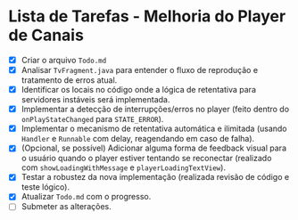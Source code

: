 # Lista de Tarefas - Melhoria do Player de Canais

- [x] Criar o arquivo `Todo.md`
- [x] Analisar `TvFragment.java` para entender o fluxo de reprodução e tratamento de erros atual.
- [x] Identificar os locais no código onde a lógica de retentativa para servidores instáveis será implementada.
- [x] Implementar a detecção de interrupções/erros no player (feito dentro do `onPlayStateChanged` para `STATE_ERROR`).
- [x] Implementar o mecanismo de retentativa automática e ilimitada (usando `Handler` e `Runnable` com delay, reagendando em caso de falha).
- [x] (Opcional, se possível) Adicionar alguma forma de feedback visual para o usuário quando o player estiver tentando se reconectar (realizado com `showLoadingWithMessage` e `playerLoadingTextView`).
- [x] Testar a robustez da nova implementação (realizada revisão de código e teste lógico).
- [x] Atualizar `Todo.md` com o progresso.
- [ ] Submeter as alterações.
